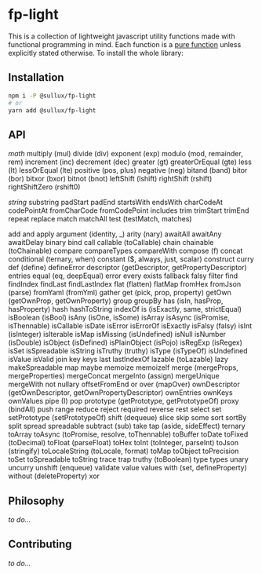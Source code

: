 # fp-light

This is a collection of lightweight javascript utility functions made with functional programming in mind. Each function is a [pure function](https://en.wikipedia.org/wiki/Pure_function) unless explicitly stated otherwise. To install the whole library:

## Installation

```bash
npm i -P @sullux/fp-light
# or
yarn add @sullux/fp-light
```

## API

_math_
multiply (mul)
divide (div)
exponent (exp)
modulo (mod, remainder, rem)
increment (inc)
decrement (dec)
greater (gt)
greaterOrEqual (gte)
less (lt)
lessOrEqual (lte)
positive (pos, plus)
negative (neg)
bitand (band)
bitor (bor)
bitxor (bxor)
bitnot (bnot)
leftShift (lshift)
rightShift (rshift)
rightShiftZero (rshift0)

_string_
substring
padStart
padEnd
startsWith
endsWith
charCodeAt
codePointAt
fromCharCode
fromCodePoint
includes
trim
trimStart
trimEnd
repeat
replace
match
matchAll
test (testMatch, matches)

add
and
apply
argument (identity, _)
arity (nary)
awaitAll
awaitAny
awaitDelay
binary
bind
call
callable (toCallable)
chain
chainable (toChainable)
compare
compareTypes
compareWith
compose (f)
concat
conditional (ternary, when)
constant ($, always, just, scalar)
construct
curry
def (define)
defineError
descriptor (getDescriptor, getPropertyDescriptor)
entries
equal (eq, deepEqual)
error
every
exists
fallback
falsy
filter
find
findIndex
findLast
findLastIndex
flat (flatten)
flatMap
fromHex
fromJson (parse)
fromYaml (fromYml)
gather
get (pick, prop, property)
getOwn (getOwnProp, getOwnProperty)
group
groupBy
has (isIn, hasProp, hasProperty)
hash
hashToString
indexOf
is (isExactly, same, strictEqual)
isBoolean (isBool)
isAny (isOne, isSome)
isArray
isAsync (isPromise, isThennable)
isCallable
isDate
isError
isErrorOf
isExactly
isFalsy (falsy)
isInt (isInteger)
isIterable
isMap
isMissing (isUndefined)
isNull
isNumber (isDouble)
isObject (isDefined)
isPlainObject (isPojo)
isRegExp (isRegex)
isSet
isSpreadable
isString
isTruthy (truthy)
isType (isTypeOf)
isUndefined
isValue
isValid
join
key
keys
last
lastIndexOf
lazable (toLazable)
lazy
makeSpreadable
map
maybe
memoize
memoizeIf
merge (mergeProps, mergeProperties)
mergeConcat
mergeInto (assign)
mergeUnique
mergeWith
not
nullary
offsetFromEnd
or
over (mapOver)
ownDescriptor (getOwnDescriptor, getOwnPropertyDescriptor)
ownEntries
ownKeys
ownValues
pipe (I)
pop
prototype (getPrototype, getPrototypeOf)
proxy (bindAll)
push
range
reduce
reject
required
reverse
rest
select
set
setPrototype (setPrototypeOf)
shift (dequeue)
slice
skip
some
sort
sortBy
split
spread
spreadable
subtract (sub)
take
tap (aside, sideEffect)
ternary
toArray
toAsync (toPromise, resolve, toThennable)
toBuffer
toDate
toFixed (toDecimal)
toFloat (parseFloat)
toHex
toInt (toInteger, parseInt)
toJson (stringify)
toLocaleString (toLocale, format)
toMap
toObject
toPrecision
toSet
toSpreadable
toString
trace
trap
truthy (toBoolean)
type
types
unary
uncurry
unshift (enqueue)
validate
value
values
with (set, defineProperty)
without (deleteProperty)
xor

## Philosophy

_to do..._

## Contributing

_to do..._
